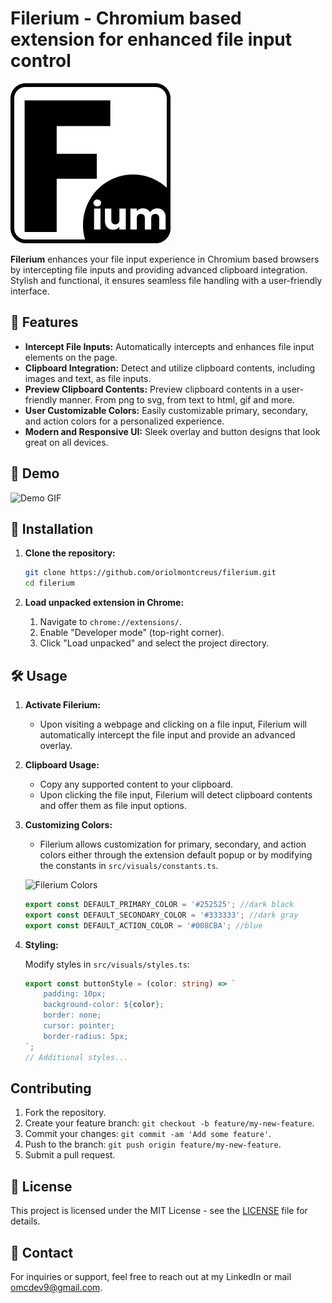 # Filerium - Chromium based extension for enhanced file input control

![Filerium Logo](./src/images/filerium-w.svg)

**Filerium** enhances your file input experience in Chromium based browsers by intercepting file inputs and providing advanced clipboard integration. Stylish and functional, it ensures seamless file handling with a user-friendly interface.

## 🚀 Features

- **Intercept File Inputs:** Automatically intercepts and enhances file input elements on the page.
- **Clipboard Integration:** Detect and utilize clipboard contents, including images and text, as file inputs.
- **Preview Clipboard Contents:** Preview clipboard contents in a user-friendly manner. From png to svg, from text to html, gif and more.
- **User Customizable Colors:** Easily customizable primary, secondary, and action colors for a personalized experience.
- **Modern and Responsive UI:** Sleek overlay and button designs that look great on all devices.

## 🎥 Demo

![Demo GIF](./READMEassets/jack_nobg.gif)

## 🔧 Installation

1. **Clone the repository:**

    ```bash
    git clone https://github.com/oriolmontcreus/filerium.git
    cd filerium
    ```

2. **Load unpacked extension in Chrome:**
    1. Navigate to `chrome://extensions/`.
    2. Enable "Developer mode" (top-right corner).
    3. Click "Load unpacked" and select the project directory.

## 🛠 Usage

1. **Activate Filerium:**
    - Upon visiting a webpage and clicking on a file input, Filerium will automatically intercept the file input and provide an advanced overlay.

2. **Clipboard Usage:**
    - Copy any supported content to your clipboard.
    - Upon clicking the file input, Filerium will detect clipboard contents and offer them as file input options.

3. **Customizing Colors:**
    - Filerium allows customization for primary, secondary, and action colors either through the extension default popup or by modifying the constants in `src/visuals/constants.ts`.

    ![Filerium Colors](./READMEassets/color-change.gif)

    ```typescript
    export const DEFAULT_PRIMARY_COLOR = '#252525'; //dark black
    export const DEFAULT_SECONDARY_COLOR = '#333333'; //dark gray
    export const DEFAULT_ACTION_COLOR = '#008CBA'; //blue
    ```

4. **Styling:**

    Modify styles in `src/visuals/styles.ts`:

    ```typescript
    export const buttonStyle = (color: string) => `
        padding: 10px;
        background-color: ${color};
        border: none;
        cursor: pointer;
        border-radius: 5px;
    `;
    // Additional styles...
    ```

## Contributing

1. Fork the repository.
2. Create your feature branch: `git checkout -b feature/my-new-feature`.
3. Commit your changes: `git commit -am 'Add some feature'`.
4. Push to the branch: `git push origin feature/my-new-feature`.
5. Submit a pull request.

## 📝 License

This project is licensed under the MIT License - see the [LICENSE](LICENSE) file for details.

## 📧 Contact

For inquiries or support, feel free to reach out at my LinkedIn or mail [omcdev9@gmail.com](mailto:omcdev9@gmail.com).
